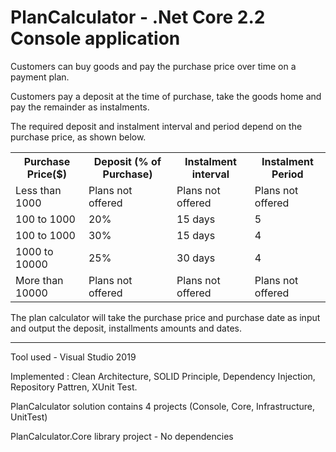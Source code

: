 ﻿# PlanCalculator - .Net Core 2.2 Console application

Customers can buy goods and pay the purchase price over time on a payment plan. 

Customers pay a deposit at the time of purchase, take the goods home and pay the remainder as instalments.

The required deposit and instalment interval and period depend on the purchase price, as shown below.

<table>
        <tr>
                <th>
                Purchase Price($)
                </th>
                <th>
                 Deposit (% of Purchase)
                </th>
                <th>
                Instalment interval
                </th>
                <th>
                Instalment Period
                </th>
                </tr>
                 <tr>
                <td>
                Less than 1000	 
                </td>
                <td>
                Plans not offered	       
                </td>
                <td>
                Plans not offered
                </td>
                <td>
                Plans not offered
                </td>
                </tr>
                 <tr>
                <td>
                100 to 1000	 
                </td>
                <td>
                 20%
                </td>
                <td>
                 15 days
                </td>
                <td>
                 5
                </td>
                </tr>
                  <tr>
                <td>
                100 to 1000	
                </td>
                <td>
                 30%
                </td>
                <td>
                15 days	
                </td>
                <td>
                 4
                </td>
                </tr>
                  <tr>
                <td>
                1000 to 10000
                </td>
                <td>
                25%
                </td>
                <td>
                30 days
                </td>
                <td>
                4
                </td>
                </tr>
                  <tr>
                <td>
                More than 10000 
                </td>
                <td>
                Plans not offered	
                </td>
                <td>
                 Plans not offered
                </td>
                <td>
                Plans not offered
                </td>
                </tr>
        </table>
        
The plan calculator will take the purchase price and purchase date as input and output the deposit, installments amounts and dates. 

--------------------------------------------------------------------------------------------------------------------------------
Tool used - Visual Studio 2019

Implemented : Clean Architecture, SOLID Principle, Dependency Injection, Repository Pattren, XUnit Test.

PlanCalculator solution contains 4 projects (Console, Core, Infrastructure, UnitTest)

PlanCalculator.Core library project - No dependencies





